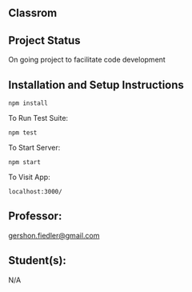 ## Classrom

## Project Status
On going project to facilitate code development

## Installation and Setup Instructions

`npm install`  

To Run Test Suite:  

`npm test`  

To Start Server:

`npm start`  

To Visit App:

`localhost:3000/`  

## Professor:
gershon.fiedler@gmail.com


## Student(s):
N/A